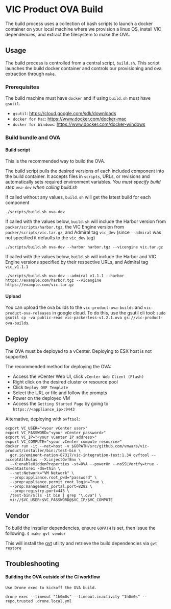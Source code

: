 # VIC Product OVA Build

The build process uses a collection of bash scripts to launch a docker container on your local machine
where we provision a linux OS, install VIC dependencies, and extract the filesystem to make the OVA.

## Usage

The build process is controlled from a central script, `build.sh`. This script
launches the build docker container and controls our provisioning and ova
extraction through `make`.

### Prerequisites

The build machine must have `docker` and if using `build.sh` must have `gsutil`.

- `gsutil`: https://cloud.google.com/sdk/downloads
- `docker for Mac`: https://www.docker.com/docker-mac
- `docker for Windows`: https://www.docker.com/docker-windows

### Build bundle and OVA

#### Build script

This is the recommended way to build the OVA.


The build script pulls the desired versions of each included component into the build container.
It accepts files in `scripts`, URLs, or revisions and automatically sets
required environment variables.
*You must specify build step `ova-dev` when calling build.sh*

If called without any values, `build.sh` will get the latest build for each component
```
./scripts/build.sh ova-dev
```

If called with the values below, `build.sh` will include the Harbor version from
`packer/scripts/harbor.tgz`, the VIC Engine version from `packer/scripts/vic.tar.gz`, and 
Admiral tag `vic_dev` (since `--admiral` was not specified it defaults to the `vic_dev` tag)
```
./scripts/build.sh ova-dev --harbor harbor.tgz --vicengine vic.tar.gz
```

If called with the values below, `build.sh` will include the Harbor and VIC Engine versions
specified by their respective URLs, and Admiral tag `vic_v1.1.1`
```
./scripts/build.sh ova-dev --admiral v1.1.1 --harbor https://example.com/harbor.tgz --vicengine https://example.com/vic.tar.gz
```

#### Upload

You can upload the ova builds to the `vic-product-ova-builds` and `vic-product-ova-releases` in google cloud.
To do this, use the gsutil cli tool: `sudo gsutil cp -va public-read vic-packerless-v1.2.1.ova gs://vic-product-ova-builds`.

## Deploy

The OVA must be deployed to a vCenter.
Deploying to ESX host is not supported.

The recommended method for deploying the OVA:
- Access the vCenter Web UI, click `vCenter Web Client (Flash)`
- Right click on the desired cluster or resource pool
- Click `Deploy OVF Template`
- Select the URL or file and follow the prompts
- Power on the deployed VM
- Access the `Getting Started Page` by going to `https://<appliance_ip>:9443`

Alternative, deploying with `ovftool`:
```
export VC_USER="<your vCenter user>"
export VC_PASSWORD="<your vCenter password>"
export VC_IP="<your vCenter IP address>"
export VC_COMPUTE="<your vCenter compute resource>"
docker run -it --net=host -v $GOPATH/src/github.com/vmware/vic-product/installer/bin:/test-bin \
  gcr.io/eminent-nation-87317/vic-integration-test:1.34 ovftool --acceptAllEulas --X:injectOvfEnv \
  --X:enableHiddenProperties -st=OVA --powerOn --noSSLVerify=true -ds=datastore1 -dm=thin \
  --net:Network="VM Network" \
  --prop:appliance.root_pwd="password" \
  --prop:appliance.permit_root_login=True \
  --prop:management_portal.port=8282 \
  --prop:registry.port=443 \
  /test-bin/$(ls -1t bin | grep "\.ova") \
  vi://$VC_USER:$VC_PASSWORD@$VC_IP/$VC_COMPUTE
```

## Vendor

To build the installer dependencies, ensure `GOPATH` is set, then issue the following.
``
$ make gvt vendor
``

This will install the [gvt](https://github.com/FiloSottile/gvt) utility and retrieve the build dependencies via `gvt restore`


## Troubleshooting

#### Building the OVA outside of the CI workflow
``` 
Use Drone exec to kickoff the OVA build.

drone exec --timeout "1h0m0s" --timeout.inactivity "1h0m0s" --repo.trusted .drone.local.yml
```

